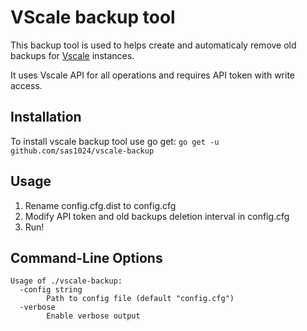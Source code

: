 # VScale backup tool

This backup tool is used to helps create and automaticaly remove old backups for [Vscale](https://vscale.io) instances.

It uses Vscale API for all operations and requires API token with write access.

## Installation
To install vscale backup tool use go get:
```go get -u github.com/sas1024/vscale-backup```

## Usage
1. Rename config.cfg.dist to config.cfg
2. Modify API token and old backups deletion interval in config.cfg
3. Run!

## Command-Line Options
```
Usage of ./vscale-backup:
  -config string
    	Path to config file (default "config.cfg")
  -verbose
    	Enable verbose output
```
